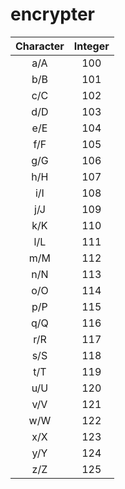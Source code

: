 # encrypter

| Character | Integer |
|:---------:|:-------:|
|    a/A    |   100   |
|    b/B    |   101   |
|    c/C    |   102   |
|    d/D    |   103   |
|    e/E    |   104   |
|    f/F    |   105   |
|    g/G    |   106   |
|    h/H    |   107   |
|    i/I    |   108   |
|    j/J    |   109   |
|    k/K    |   110   |
|    l/L    |   111   |
|    m/M    |   112   |
|    n/N    |   113   |
|    o/O    |   114   |
|    p/P    |   115   |
|    q/Q    |   116   |
|    r/R    |   117   |
|    s/S    |   118   |
|    t/T    |   119   |
|    u/U    |   120   |
|    v/V    |   121   |
|    w/W    |   122   |
|    x/X    |   123   |
|    y/Y    |   124   |
|    z/Z    |   125   |
